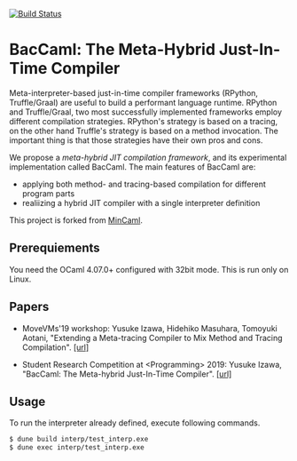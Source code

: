 [![Build Status](https://travis-ci.org/prg-titech/baccaml.svg?branch=develop)](https://travis-ci.org/prg-titech/baccaml)

# BacCaml: The Meta-Hybrid Just-In-Time Compiler

Meta-interpreter-based just-in-time compiler frameworks (RPython, Truffle/Graal) are useful to build a performant language runtime.
RPython and Truffle/Graal, two most successfully implemented frameworks employ different compilation strategies.
RPython's strategy is based on a tracing, on the other hand Truffle's strategy is based on a method invocation.
The important thing is that those strategies have their own pros and cons.

We propose a _meta-hybrid JIT compilation framework_, and its experimental implementation called BacCaml.
The main features of BacCaml are:

- applying both method- and tracing-based compilation for different program parts
- realiizing a hybrid JIT compiler with a single interpreter definition

This project is forked from <a href="https://github.com/esumii/min-caml">MinCaml</a>.

## Prerequiements

You need the OCaml 4.07.0+ configured with 32bit mode. This is run only on Linux.

## Papers

- MoveVMs'19 workshop: Yusuke Izawa, Hidehiko Masuhara, Tomoyuki Aotani, "Extending a Meta-tracing Compiler to Mix Method and Tracing Compilation". [[url]](https://3tty0n.github.io/baccaml-programming-morevms-2019.pdf)

- Student Research Competition at &lt;Programming&gt; 2019: Yusuke Izawa, "BacCaml: The Meta-hybrid Just-In-Time Compiler". [[url]](https://3tty0n.github.io/baccaml-programming-src-2019.pdf)

## Usage

To run the interpreter already defined, execute following commands.

```bash
$ dune build interp/test_interp.exe
$ dune exec interp/test_interp.exe
```
